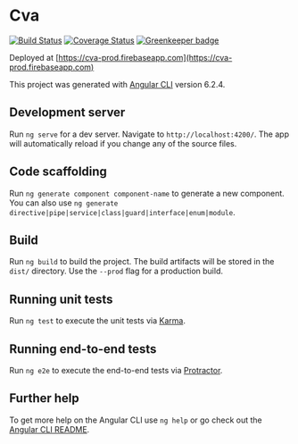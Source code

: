 # Cva

[![Build Status](https://travis-ci.org/holyjim/cva.svg?branch=master)](https://travis-ci.org/holyjim/cva)
[![Coverage Status](https://coveralls.io/repos/github/holyjim/cva/badge.svg?branch=master)](https://coveralls.io/github/holyjim/cva?branch=task%2Fsetup-code-base) [![Greenkeeper badge](https://badges.greenkeeper.io/holyjim/cva.svg)](https://greenkeeper.io/)

Deployed at [https://cva-prod.firebaseapp.com](https://cva-prod.firebaseapp.com)

This project was generated with [Angular CLI](https://github.com/angular/angular-cli) version 6.2.4.

## Development server

Run `ng serve` for a dev server. Navigate to `http://localhost:4200/`. The app will automatically reload if you change any of the source files.

## Code scaffolding

Run `ng generate component component-name` to generate a new component. You can also use `ng generate directive|pipe|service|class|guard|interface|enum|module`.

## Build

Run `ng build` to build the project. The build artifacts will be stored in the `dist/` directory. Use the `--prod` flag for a production build.

## Running unit tests

Run `ng test` to execute the unit tests via [Karma](https://karma-runner.github.io).

## Running end-to-end tests

Run `ng e2e` to execute the end-to-end tests via [Protractor](http://www.protractortest.org/).

## Further help

To get more help on the Angular CLI use `ng help` or go check out the [Angular CLI README](https://github.com/angular/angular-cli/blob/master/README.md).
